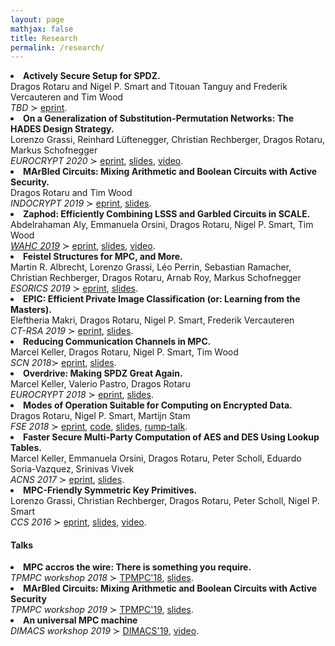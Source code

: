 ```yaml
---
layout: page
mathjax: false
title: Research
permalink: /research/
---
```


<style type="text/css">
  .title {
  	font-weight: bold;
  }
</style>



<li id="/publications/RSTVW19">
<span class="title"> Actively Secure Setup for SPDZ. </span>
<br /> Dragos Rotaru and Nigel P. Smart and Titouan Tanguy and Frederik Vercauteren and Tim Wood
<br /> <em>TBD</em> ≻ <a href="https://ia.cr/2019/1300">eprint</a>.
</li>

<li id="/publications/GLR+19">
<span class="title">   On a Generalization of Substitution-Permutation Networks: The HADES Design Strategy. </span>
<br /> Lorenzo Grassi, Reinhard Lüftenegger, Christian Rechberger, Dragos Rotaru, Markus Schofnegger
<br /> <em>EUROCRYPT 2020</em> ≻ <a href="https://ia.cr/2019/1107">eprint</a>,
<a href="/assets/slides/hades-long20.pdf" title="hades long">slides</a>,
<a href="https://www.youtube.com/watch?v=pMejVNn3rj0">video</a>.
</li>

<li id="/publications/RW19">
<span class="title"> MArBled Circuits: Mixing Arithmetic and Boolean Circuits with Active Security. </span>
<br />  Dragos Rotaru and Tim Wood
<br /> <em>INDOCRYPT 2019</em> ≻ <a href="https://ia.cr/2019/207">eprint</a>,
	 <a href="/assets/slides/marbled-circuits.pdf" title="marbled-circuits">slides</a>.
</li>

<li id="/publications/AOR+19">
<span class="title">  Zaphod: Efficiently Combining LSSS and Garbled Circuits in SCALE. </span>
<br />  Abdelrahaman Aly, Emmanuela Orsini, Dragos Rotaru, Nigel P. Smart, Tim Wood
<br /> <a href="https://homomorphicencryption.org/workshops/wahc19/"><em>WAHC 2019</em></a> ≻ <a href="https://ia.cr/2019/974">eprint</a>,
	 <a href="/assets/slides/Zaphod.pdf" title="Zaphod">slides</a>,
     <a href="https://www.youtube.com/watch?v=ItA3zIrLD4k">video</a>.
     </li>


<li id="/publications/AGP+19">
<span class="title"> Feistel Structures for MPC, and More. </span>
<br>  Martin R. Albrecht, Lorenzo Grassi, Léo Perrin, Sebastian Ramacher, Christian Rechberger, Dragos Rotaru, Arnab Roy, Markus Schofnegger
<br> <em>ESORICS 2019</em> ≻ <a href="https://ia.cr/2019/397">eprint</a>,
<a href="/assets/slides/gmimc-19.pdf" title="gmimc">slides</a>.
</li>


<li id="/publications/MRSV18">
<span class="title">  EPIC: Efficient Private Image Classification (or: Learning from the Masters).</span>
<br> Eleftheria Makri, Dragos Rotaru, Nigel P. Smart, Frederik Vercauteren
<br> <em>CT-RSA 2019</em> ≻ <a href="https://ia.cr/2017/1190">eprint</a>,
 <a href="/assets/slides/ct-rsa19.pdf" title="CT-RSA19">slides</a>.
</li>


<li id="/publications/KRST17">
<span class="title"> Reducing Communication Channels in MPC.</span>
<br> Marcel Keller, Dragos Rotaru, Nigel P. Smart, Tim Wood
<br> <em>SCN 2018</em>≻ <a href="https://ia.cr/2017/492">eprint</a>,
     <a href="/assets/slides/scn18.pdf" title="scn18">slides</a>.
</li>


<li id="/publications/KPR18">
<span class="title"> Overdrive: Making SPDZ Great Again.</span>
<br> Marcel Keller, Valerio Pastro, Dragos Rotaru
<br> <em>EUROCRYPT 2018</em> ≻ <a href="https://ia.cr/2017/1230">eprint</a>,
 <a href="/assets/slides/ec18.pdf" title="ec18">slides</a>.
</li>


<li id="/publications/RSS17">
<span class="title">Modes of Operation Suitable for Computing on Encrypted Data.</span>
<br> Dragos Rotaru, Nigel P. Smart, Martijn Stam
<br> <em>FSE 2018</em> ≻ <a href="https://ia.cr/2017/496">eprint</a>,
<a href="https://git.io/vbY8y">code</a>, <a href="/assets/slides/fse18.pdf" title="fse18">slides</a>, <a href="/assets/slides/rump-talk-fse.pdf" title="rump">rump-talk</a>.
</li>


<li id="/publications/KORSSV17">
<span class="title">Faster Secure Multi-Party Computation of AES and DES Using Lookup Tables.</span>
<br> Marcel Keller, Emmanuela Orsini, Dragos Rotaru, Peter Scholl, Eduardo Soria-Vazquez, Srinivas Vivek
<br> <em>ACNS 2017</em> ≻ <a href="https://ia.cr/2017/378">eprint</a>, <a href="/assets/slides/acns2017.pdf" title="acns2017">slides</a>.
</li>

<li id="/publications/GRRSS16">
<span class="title">MPC-Friendly Symmetric Key Primitives.</span>
<br> Lorenzo Grassi, Christian Rechberger, Dragos Rotaru, Peter Scholl, Nigel P. Smart
<br> <em>CCS 2016</em> ≻ <a href="https://ia.cr/2016/542">eprint</a>, <a href="/assets/slides/ccs2016.pdf" title="ccs2016">slides</a>, <a href="https://www.youtube.com/watch?v=QQqvcIJj3aI">video</a>.
</li>


<h4> Talks </h4>

<li id="/talks/TPMPC18">
<span class="title">MPC accros the wire: There is something you require. </span>
<br> <em>TPMPC workshop 2018</em> ≻ <a href="http://www.multipartycomputation.com/tpmpc-2018">TPMPC'18</a>,
<a href="/assets/slides/tpmpc2018.pdf" title="tpmpc2018">slides</a>.
</li>

<li id="/talks/TPMPC19">
<span class="title">MArBled Circuits: Mixing Arithmetic and Boolean Circuits with Active Security</span>
<br> <em>TPMPC workshop 2019</em> ≻ <a href="http://www.multipartycomputation.com/tpmpc-2019">TPMPC'19</a>,
<a href="/assets/slides/tpmpc2019.pdf" title="tpmpc2019">slides</a>.
</li>

<li id="/talks/DIMACS19">
<span class="title">An universal MPC machine</span>
<br> <em>DIMACS workshop 2019</em> ≻ <a href="https://www.bu.edu/hic/2019-dimacs-workshop/">DIMACS'19</a>,
<a href="https://www.youtube.com/watch?v=ZJalZFrd4bAf" title="dimacs2019">video</a>.
</li>
